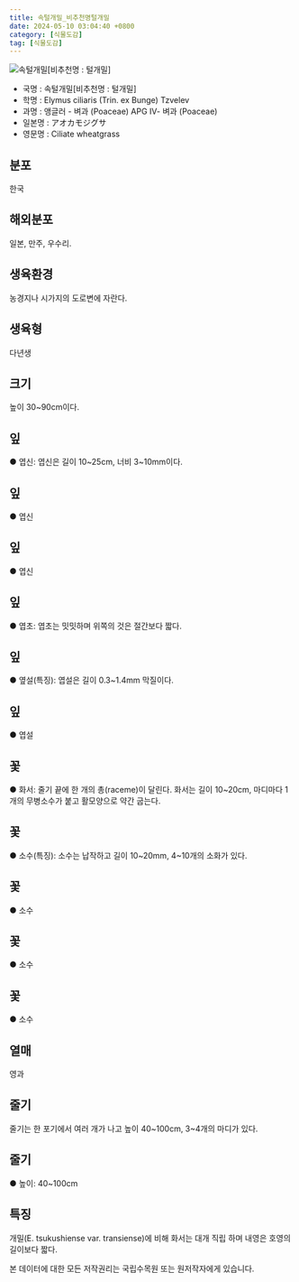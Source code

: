 ```yaml
---
title: 속털개밀_비추천명털개밀
date: 2024-05-10 03:04:40 +0800
category: [식물도감]
tag: [식물도감]
---
```




![속털개밀[비추천명 : 털개밀]](/fileUpload/plants/basic/Gramineae/Agropyron/14208/14208_1_th2.jpg)
- 국명 : 속털개밀[비추천명 : 털개밀]
- 학명 : Elymus ciliaris (Trin. ex Bunge) Tzvelev
- 과명 : 앵글러 - 벼과 (Poaceae) APG Ⅳ- 벼과 (Poaceae)
- 일본명 : アオカモジグサ
- 영문명 : Ciliate wheatgrass


## 분포
한국
## 해외분포
일본, 만주, 우수리.
## 생육환경
농경지나 시가지의 도로변에 자란다.
## 생육형
다년생
## 크기
높이 30~90cm이다.
## 잎
● 엽신: 엽신은 길이 10~25cm, 너비 3~10mm이다.
## 잎
● 엽신
## 잎
● 엽신
## 잎
● 엽초: 엽초는 밋밋하며 위쪽의 것은 절간보다 짧다.
## 잎
● 옆설(특징): 엽설은 길이 0.3~1.4mm 막질이다.
## 잎
● 엽설
## 꽃
● 화서: 줄기 끝에 한 개의 총(raceme)이 달린다. 화서는 길이 10~20cm, 마디마다 1개의 무병소수가 붙고 활모양으로 약간 굽는다.
## 꽃
● 소수(특징): 소수는 납작하고 길이 10~20mm, 4~10개의 소화가 있다.
## 꽃
● 소수
## 꽃
● 소수
## 꽃
● 소수
## 열매
영과
## 줄기
줄기는 한 포기에서 여러 개가 나고 높이 40~100cm, 3~4개의 마디가 있다.
## 줄기
● 높이: 40~100cm
## 특징
개밀(E. tsukushiense var. transiense)에 비해 화서는 대개 직립 하며 내영은 호영의 길이보다 짧다.






본 데이터에 대한 모든 저작권리는 국립수목원 또는 원저작자에게 있습니다.
